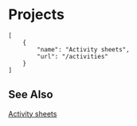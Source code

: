 # Projects

```codecard
[
    {
        "name": "Activity sheets",
        "url": "/activities"
    }
]
```

## See Also

[Activity sheets](/activities)

